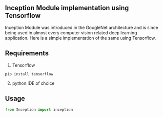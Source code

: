 ## Inception Module implementation using Tensorflow
Inception Module was introduced in the GoogleNet architecture and is since being used in almost every computer vision related deep learning application. Here is a simple implementation of the same using Tensorflow.


## Requirements
1) Tensorflow
``` 
pip install tensorflow
```
2) python IDE of choice

## Usage

```python
from Inception import inception
```

